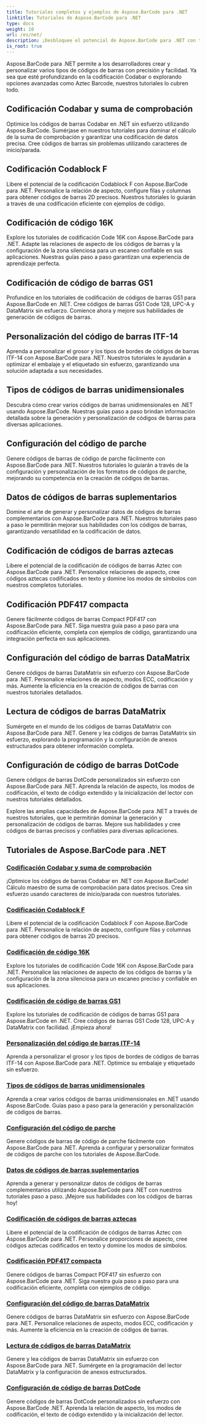 ```yaml
---
title: Tutoriales completos y ejemplos de Aspose.BarCode para .NET
linktitle: Tutoriales de Aspose.BarCode para .NET
type: docs
weight: 10
url: /es/net/
description: ¡Desbloquee el potencial de Aspose.BarCode para .NET con tutoriales completos! Domine la codificación Codabar, personalice Codablock F, explore Code 16K y más.
is_root: true
---
```



Aspose.BarCode para .NET permite a los desarrolladores crear y personalizar varios tipos de códigos de barras con precisión y facilidad. Ya sea que esté profundizando en la codificación Codabar o explorando opciones avanzadas como Aztec Barcode, nuestros tutoriales lo cubren todo.

## Codificación Codabar y suma de comprobación

Optimice los códigos de barras Codabar en .NET sin esfuerzo utilizando Aspose.BarCode. Sumérjase en nuestros tutoriales para dominar el cálculo de la suma de comprobación y garantizar una codificación de datos precisa. Cree códigos de barras sin problemas utilizando caracteres de inicio/parada.

## Codificación Codablock F

Libere el potencial de la codificación Codablock F con Aspose.BarCode para .NET. Personalice la relación de aspecto, configure filas y columnas para obtener códigos de barras 2D precisos. Nuestros tutoriales lo guiarán a través de una codificación eficiente con ejemplos de código.

## Codificación de código 16K

Explore los tutoriales de codificación Code 16K con Aspose.BarCode para .NET. Adapte las relaciones de aspecto de los códigos de barras y la configuración de la zona silenciosa para un escaneo confiable en sus aplicaciones. Nuestras guías paso a paso garantizan una experiencia de aprendizaje perfecta.

## Codificación de código de barras GS1

Profundice en los tutoriales de codificación de códigos de barras GS1 para Aspose.BarCode en .NET. Cree códigos de barras GS1 Code 128, UPC-A y DataMatrix sin esfuerzo. Comience ahora y mejore sus habilidades de generación de códigos de barras.

## Personalización del código de barras ITF-14

Aprenda a personalizar el grosor y los tipos de bordes de códigos de barras ITF-14 con Aspose.BarCode para .NET. Nuestros tutoriales le ayudarán a optimizar el embalaje y el etiquetado sin esfuerzo, garantizando una solución adaptada a sus necesidades.

## Tipos de códigos de barras unidimensionales

Descubra cómo crear varios códigos de barras unidimensionales en .NET usando Aspose.BarCode. Nuestras guías paso a paso brindan información detallada sobre la generación y personalización de códigos de barras para diversas aplicaciones.

## Configuración del código de parche

Genere códigos de barras de código de parche fácilmente con Aspose.BarCode para .NET. Nuestros tutoriales lo guiarán a través de la configuración y personalización de los formatos de códigos de parche, mejorando su competencia en la creación de códigos de barras.

## Datos de códigos de barras suplementarios

Domine el arte de generar y personalizar datos de códigos de barras complementarios con Aspose.BarCode para .NET. Nuestros tutoriales paso a paso le permitirán mejorar sus habilidades con los códigos de barras, garantizando versatilidad en la codificación de datos.

## Codificación de códigos de barras aztecas

Libere el potencial de la codificación de códigos de barras Aztec con Aspose.BarCode para .NET. Personalice relaciones de aspecto, cree códigos aztecas codificados en texto y domine los modos de símbolos con nuestros completos tutoriales.

## Codificación PDF417 compacta

Genere fácilmente códigos de barras Compact PDF417 con Aspose.BarCode para .NET. Siga nuestra guía paso a paso para una codificación eficiente, completa con ejemplos de código, garantizando una integración perfecta en sus aplicaciones.

## Configuración del código de barras DataMatrix

Genere códigos de barras DataMatrix sin esfuerzo con Aspose.BarCode para .NET. Personalice relaciones de aspecto, modos ECC, codificación y más. Aumente la eficiencia en la creación de códigos de barras con nuestros tutoriales detallados.

## Lectura de códigos de barras DataMatrix

Sumérgete en el mundo de los códigos de barras DataMatrix con Aspose.BarCode para .NET. Genere y lea códigos de barras DataMatrix sin esfuerzo, explorando la programación y la configuración de anexos estructurados para obtener información completa.

## Configuración de código de barras DotCode

Genere códigos de barras DotCode personalizados sin esfuerzo con Aspose.BarCode para .NET. Aprenda la relación de aspecto, los modos de codificación, el texto de código extendido y la inicialización del lector con nuestros tutoriales detallados.

Explore las amplias capacidades de Aspose.BarCode para .NET a través de nuestros tutoriales, que le permitirán dominar la generación y personalización de códigos de barras. Mejore sus habilidades y cree códigos de barras precisos y confiables para diversas aplicaciones.
## Tutoriales de Aspose.BarCode para .NET
### [Codificación Codabar y suma de comprobación](./codabar-encoding-and-checksum/)
¡Optimice los códigos de barras Codabar en .NET con Aspose.BarCode! Cálculo maestro de suma de comprobación para datos precisos. Crea sin esfuerzo usando caracteres de inicio/parada con nuestros tutoriales.
### [Codificación Codablock F](./codablock-f-encoding/)
Libere el potencial de la codificación Codablock F con Aspose.BarCode para .NET. Personalice la relación de aspecto, configure filas y columnas para obtener códigos de barras 2D precisos.
### [Codificación de código 16K](./code-16k-encoding/)
Explore los tutoriales de codificación Code 16K con Aspose.BarCode para .NET. Personalice las relaciones de aspecto de los códigos de barras y la configuración de la zona silenciosa para un escaneo preciso y confiable en sus aplicaciones.
### [Codificación de código de barras GS1](./gs1-barcode-encoding/)
Explore los tutoriales de codificación de códigos de barras GS1 para Aspose.BarCode en .NET. Cree códigos de barras GS1 Code 128, UPC-A y DataMatrix con facilidad. ¡Empieza ahora!
### [Personalización del código de barras ITF-14](./itf-14-barcode-customization/)
Aprenda a personalizar el grosor y los tipos de bordes de códigos de barras ITF-14 con Aspose.BarCode para .NET. Optimice su embalaje y etiquetado sin esfuerzo.
### [Tipos de códigos de barras unidimensionales](./one-dimensional-barcode-types/)
Aprenda a crear varios códigos de barras unidimensionales en .NET usando Aspose.BarCode. Guías paso a paso para la generación y personalización de códigos de barras.
### [Configuración del código de parche](./patch-code-configuration/)
Genere códigos de barras de código de parche fácilmente con Aspose.BarCode para .NET. Aprenda a configurar y personalizar formatos de códigos de parche con los tutoriales de Aspose.BarCode.
### [Datos de códigos de barras suplementarios](./supplemental-barcode-data/)
Aprenda a generar y personalizar datos de códigos de barras complementarios utilizando Aspose.BarCode para .NET con nuestros tutoriales paso a paso. ¡Mejore sus habilidades con los códigos de barras hoy!
### [Codificación de códigos de barras aztecas](./aztec-barcode-encoding/)
Libere el potencial de la codificación de códigos de barras Aztec con Aspose.BarCode para .NET. Personalice proporciones de aspecto, cree códigos aztecas codificados en texto y domine los modos de símbolos.
### [Codificación PDF417 compacta](./compact-pdf417-encoding/)
Genere códigos de barras Compact PDF417 sin esfuerzo con Aspose.BarCode para .NET. Siga nuestra guía paso a paso para una codificación eficiente, completa con ejemplos de código.
### [Configuración del código de barras DataMatrix](./datamatrix-barcode-configuration/)
Genere códigos de barras DataMatrix sin esfuerzo con Aspose.BarCode para .NET. Personalice relaciones de aspecto, modos ECC, codificación y más. Aumente la eficiencia en la creación de códigos de barras.
### [Lectura de códigos de barras DataMatrix](./datamatrix-barcode-reading/)
Genere y lea códigos de barras DataMatrix sin esfuerzo con Aspose.BarCode para .NET. Sumérgete en la programación del lector DataMatrix y la configuración de anexos estructurados.
### [Configuración de código de barras DotCode](./dotcode-barcode-configuration/)
Genere códigos de barras DotCode personalizados sin esfuerzo con Aspose.BarCode .NET. Aprenda la relación de aspecto, los modos de codificación, el texto de código extendido y la inicialización del lector.